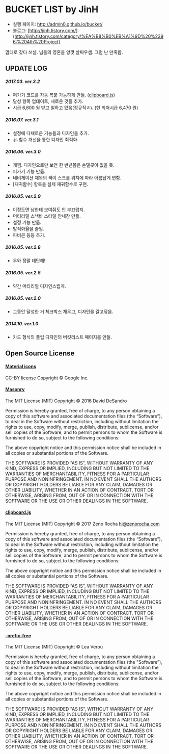 # BUCKET LIST by JinH

- 실행 페이지: http://admin0.github.io/bucket/
- 블로그: [http://jinh.tistory.com/](http://jinh.tistory.com/category/%EA%B8%B0%EB%A1%9D%20%2396:%204th%20Project)

맘대로 갖다 쓰셈. 님들의 영혼을 양껏 살찌우셈. 그럼 난 만족함.



## UPDATE LOG

##### 2017.03. ver.3.2
- 퍼가기 코드를 자동 복붙 가능하게 만듦. ([clipboard.js](https://clipboardjs.com/))
- 달성 항목 업데이트, 새로운 것들 추가.
- 시급 6,600 원 받고 일하고 있음(정규직ㅎ). (현 최저시급 6,470 원)

##### 2016.07. ver.3.1
- 설정에 다채로운 기능들과 디자인을 추가.
- .js 함수 개선을 통한 디자인 최적화.

##### 2016.06. ver.3.0
- 개쩜. 디자인으로만 보연 한 반년쯤은 손댈곳이 없을 듯.
- 퍼가기 기능 만듦.
- 네비게이션 제목의 색이 스크롤 위치에 따라 아름답게 변함.
- [재귀함수] 항목을 실제 재귀함수로 구현.

##### 2016.05. ver.2.9
- 이정도면 남한테 보여줘도 안 부끄럽지.
- 머티리얼 스낵바 스타일 안내창 만듦.
- 설정 기능 만듦.
- 발적화율을 줄임.
- 파비콘 등등 추가.

##### 2016.05. ver.2.8
- 우와 정말 데단해!

##### 2016.05. ver.2.5
- 약간 머티리얼 디자인스럽게.

##### 2016.05. ver.2.0
- 그동안 달성한 거 체크박스 채우고, 디자인을 갈고닦음.

##### 2014.10. ver.1.0
- 카드 형식의 플립 디자인의 버킷리스트 페이지를 만듦.




## Open Source License

#### [Material icons](https://design.google.com/icons/)

[CC-BY license](https://creativecommons.org/licenses/by/4.0/)
Copyright © Google Inc.

#### [Masonry](http://masonry.desandro.com)

The MIT License (MIT)
Copyright © 2016 David DeSandro

Permission is hereby granted, free of charge, to any person obtaining a copy of this software and associated documentation files (the “Software”), to deal in the Software without restriction, including without limitation the rights to use, copy, modify, merge, publish, distribute, sublicense, and/or sell copies of the Software, and to permit persons to whom the Software is furnished to do so, subject to the following conditions:

The above copyright notice and this permission notice shall be included in all copies or substantial portions of the Software.

THE SOFTWARE IS PROVIDED “AS IS”, WITHOUT WARRANTY OF ANY KIND, EXPRESS OR IMPLIED, INCLUDING BUT NOT LIMITED TO THE WARRANTIES OF MERCHANTABILITY, FITNESS FOR A PARTICULAR PURPOSE AND NONINFRINGEMENT. IN NO EVENT SHALL THE AUTHORS OR COPYRIGHT HOLDERS BE LIABLE FOR ANY CLAIM, DAMAGES OR OTHER LIABILITY, WHETHER IN AN ACTION OF CONTRACT, TORT OR OTHERWISE, ARISING FROM, OUT OF OR IN CONNECTION WITH THE SOFTWARE OR THE USE OR OTHER DEALINGS IN THE SOFTWARE.

#### [clipboard.js](https://clipboardjs.com/)

The MIT License (MIT)
Copyright © 2017 Zeno Rocha <hi@zenorocha.com>

Permission is hereby granted, free of charge, to any person obtaining a copy of this software and associated documentation files (the “Software”), to deal in the Software without restriction, including without limitation the rights to use, copy, modify, merge, publish, distribute, sublicense, and/or sell copies of the Software, and to permit persons to whom the Software is furnished to do so, subject to the following conditions:

The above copyright notice and this permission notice shall be included in all copies or substantial portions of the Software.

THE SOFTWARE IS PROVIDED “AS IS”, WITHOUT WARRANTY OF ANY KIND, EXPRESS OR IMPLIED, INCLUDING BUT NOT LIMITED TO THE WARRANTIES OF MERCHANTABILITY, FITNESS FOR A PARTICULAR PURPOSE AND NONINFRINGEMENT. IN NO EVENT SHALL THE AUTHORS OR COPYRIGHT HOLDERS BE LIABLE FOR ANY CLAIM, DAMAGES OR OTHER LIABILITY, WHETHER IN AN ACTION OF CONTRACT, TORT OR OTHERWISE, ARISING FROM, OUT OF OR IN CONNECTION WITH THE SOFTWARE OR THE USE OR OTHER DEALINGS IN THE SOFTWARE.

#### [-prefix-free](https://leaverou.github.io/prefixfree/)

The MIT License (MIT)
Copyright © Lea Verou

Permission is hereby granted, free of charge, to any person obtaining a copy of this software and associated documentation files (the "Software"), to deal in the Software without restriction, including without limitation the rights to use, copy, modify, merge, publish, distribute, sublicense, and/or sell copies of the Software, and to permit persons to whom the Software is furnished to do so, subject to the following conditions:

The above copyright notice and this permission notice shall be included in all copies or substantial portions of the Software.

THE SOFTWARE IS PROVIDED "AS IS", WITHOUT WARRANTY OF ANY KIND, EXPRESS OR IMPLIED, INCLUDING BUT NOT LIMITED TO THE WARRANTIES OF MERCHANTABILITY, FITNESS FOR A PARTICULAR PURPOSE AND NONINFRINGEMENT. IN NO EVENT SHALL THE AUTHORS OR COPYRIGHT HOLDERS BE LIABLE FOR ANY CLAIM, DAMAGES OR OTHER LIABILITY, WHETHER IN AN ACTION OF CONTRACT, TORT OR OTHERWISE, ARISING FROM, OUT OF OR IN CONNECTION WITH THE SOFTWARE OR THE USE OR OTHER DEALINGS IN THE SOFTWARE.
